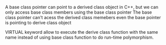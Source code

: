 A base class pointer can point to a derived class object in C++, but we can only access base class members using the base class pointer
The base class pointer can't acess the derived class memebers even the base pointer is pointing to derive class object

VIRTUAL keyword allow to execute the derive class function with the same name instead of using base class function to do run-time polymorphism.
